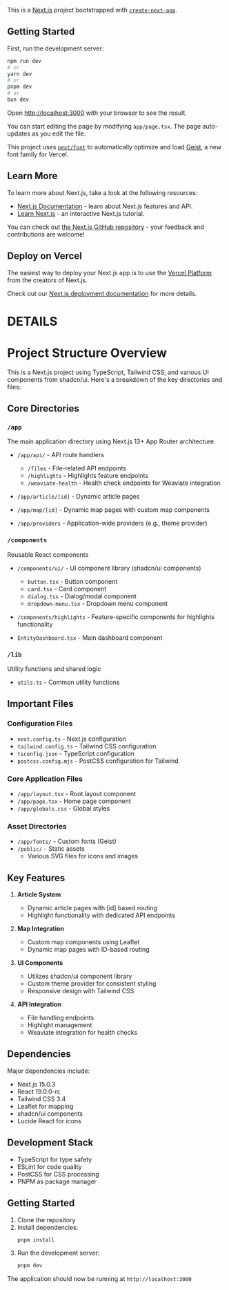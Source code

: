 This is a [Next.js](https://nextjs.org) project bootstrapped with [`create-next-app`](https://nextjs.org/docs/app/api-reference/cli/create-next-app).

## Getting Started

First, run the development server:

```bash
npm run dev
# or
yarn dev
# or
pnpm dev
# or
bun dev
```

Open [http://localhost:3000](http://localhost:3000) with your browser to see the result.

You can start editing the page by modifying `app/page.tsx`. The page auto-updates as you edit the file.

This project uses [`next/font`](https://nextjs.org/docs/app/building-your-application/optimizing/fonts) to automatically optimize and load [Geist](https://vercel.com/font), a new font family for Vercel.

## Learn More

To learn more about Next.js, take a look at the following resources:

- [Next.js Documentation](https://nextjs.org/docs) - learn about Next.js features and API.
- [Learn Next.js](https://nextjs.org/learn) - an interactive Next.js tutorial.

You can check out [the Next.js GitHub repository](https://github.com/vercel/next.js) - your feedback and contributions are welcome!

## Deploy on Vercel

The easiest way to deploy your Next.js app is to use the [Vercel Platform](https://vercel.com/new?utm_medium=default-template&filter=next.js&utm_source=create-next-app&utm_campaign=create-next-app-readme) from the creators of Next.js.

Check out our [Next.js deployment documentation](https://nextjs.org/docs/app/building-your-application/deploying) for more details.

# DETAILS

# Project Structure Overview

This is a Next.js project using TypeScript, Tailwind CSS, and various UI components from shadcn/ui. Here's a breakdown of the key directories and files:

## Core Directories

### `/app`

The main application directory using Next.js 13+ App Router architecture.

- `/app/api/` - API route handlers

  - `/files` - File-related API endpoints
  - `/highlights` - Highlights feature endpoints
  - `/weaviate-health` - Health check endpoints for Weaviate integration

- `/app/article/[id]` - Dynamic article pages
- `/app/map/[id]` - Dynamic map pages with custom map components
- `/app/providers` - Application-wide providers (e.g., theme provider)

### `/components`

Reusable React components

- `/components/ui/` - UI component library (shadcn/ui components)

  - `button.tsx` - Button component
  - `card.tsx` - Card component
  - `dialog.tsx` - Dialog/modal component
  - `dropdown-menu.tsx` - Dropdown menu component

- `/components/highlights` - Feature-specific components for highlights functionality
- `EntityDashboard.tsx` - Main dashboard component

### `/lib`

Utility functions and shared logic

- `utils.ts` - Common utility functions

## Important Files

### Configuration Files

- `next.config.ts` - Next.js configuration
- `tailwind.config.ts` - Tailwind CSS configuration
- `tsconfig.json` - TypeScript configuration
- `postcss.config.mjs` - PostCSS configuration for Tailwind

### Core Application Files

- `/app/layout.tsx` - Root layout component
- `/app/page.tsx` - Home page component
- `/app/globals.css` - Global styles

### Asset Directories

- `/app/fonts/` - Custom fonts (Geist)
- `/public/` - Static assets
  - Various SVG files for icons and images

## Key Features

1. **Article System**

   - Dynamic article pages with [id] based routing
   - Highlight functionality with dedicated API endpoints

2. **Map Integration**

   - Custom map components using Leaflet
   - Dynamic map pages with ID-based routing

3. **UI Components**

   - Utilizes shadcn/ui component library
   - Custom theme provider for consistent styling
   - Responsive design with Tailwind CSS

4. **API Integration**
   - File handling endpoints
   - Highlight management
   - Weaviate integration for health checks

## Dependencies

Major dependencies include:

- Next.js 15.0.3
- React 19.0.0-rc
- Tailwind CSS 3.4
- Leaflet for mapping
- shadcn/ui components
- Lucide React for icons

## Development Stack

- TypeScript for type safety
- ESLint for code quality
- PostCSS for CSS processing
- PNPM as package manager

## Getting Started

1. Clone the repository
2. Install dependencies:
   ```bash
   pnpm install
   ```
3. Run the development server:
   ```bash
   pnpm dev
   ```

The application should now be running at `http://localhost:3000`

